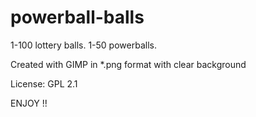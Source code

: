 # powerball-balls
1-100 lottery balls. 1-50 powerballs.

Created with GIMP in *.png format with clear background

License: GPL 2.1

ENJOY !!
